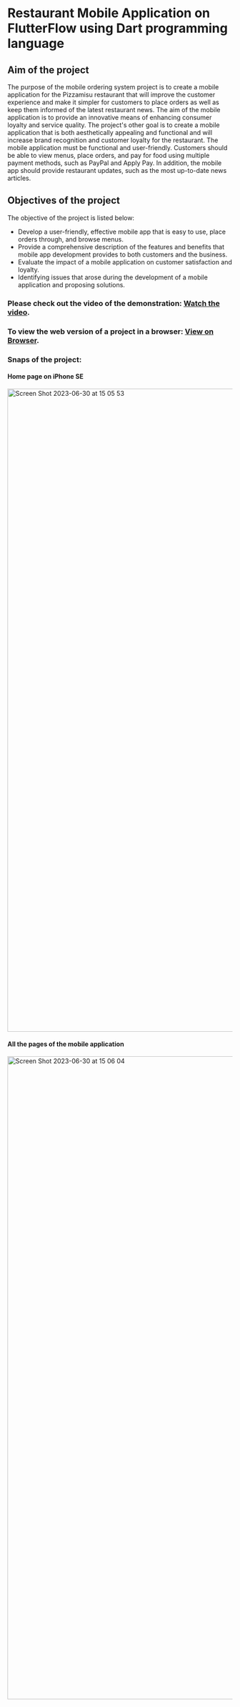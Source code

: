 # Restaurant Mobile Application on FlutterFlow using Dart programming language

## Aim of the project
The purpose of the mobile ordering system project is to create a mobile application for the Pizzamisu restaurant that will improve the customer experience and make it simpler for customers to place orders as well as keep them informed of the latest restaurant news. The aim of the mobile application is to provide an innovative means of enhancing consumer loyalty and service quality. The project's other goal is to create a mobile application that is both aesthetically appealing and functional and will increase brand recognition and customer loyalty for the restaurant. The mobile application must be functional and user-friendly. Customers should be able to view menus, place orders, and pay for food using multiple payment methods, such as PayPal and Apply Pay. In addition, the mobile app should provide restaurant updates, such as the most up-to-date news articles.

## Objectives of the project
The objective of the project is listed below:
- Develop a user-friendly, effective mobile app that is easy to use, place orders through, and browse menus.
- Provide a comprehensive description of the features and benefits that mobile app development provides to both customers and the business.
- Evaluate the impact of a mobile application on customer satisfaction and loyalty.
- Identifying issues that arose during the development of a mobile application and proposing solutions.

### Please check out the video of the demonstration: [Watch the video](https://youtu.be/6BPKSdFs-0g).

### To view the web version of a project in a browser: [View on Browser](https://restaurant-mobile-application-rfpcan.flutterflow.app/).

### Snaps of the project:
#### Home page on iPhone SE
<img width="1440" alt="Screen Shot 2023-06-30 at 15 05 53" src="https://github.com/temvaidyn/Pizzamisu_Restaurant_MobileApplication/assets/85300886/773d2047-6332-427f-9c28-313887eaeff8">

#### All the pages of the mobile application 
<img width="1440" alt="Screen Shot 2023-06-30 at 15 06 04" src="https://github.com/temvaidyn/Pizzamisu_Restaurant_MobileApplication/assets/85300886/ccb49d6b-4140-46a8-8a18-e329b9169a8e">


